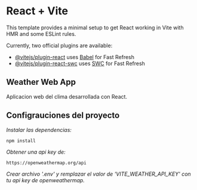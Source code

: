 # React + Vite

This template provides a minimal setup to get React working in Vite with HMR and some ESLint rules.

Currently, two official plugins are available:

- [@vitejs/plugin-react](https://github.com/vitejs/vite-plugin-react/blob/main/packages/plugin-react/README.md) uses [Babel](https://babeljs.io/) for Fast Refresh
- [@vitejs/plugin-react-swc](https://github.com/vitejs/vite-plugin-react-swc) uses [SWC](https://swc.rs/) for Fast Refresh


## Weather Web App

Aplicacion web del clima desarrollada con React.


## Configrauciones del proyecto

_Instalar las dependencias:_
```
npm install
```

_Obtener una api key de:_
```
https://openweathermap.org/api
```

_Crear archivo '.env' y remplazar el valor de 'VITE_WEATHER_API_KEY' con tu api key de openweathermap._
